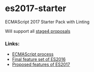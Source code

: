 # es2017-starter
ECMAScript 2017 Starter Pack with Linting

Will support all [stage4 proposals](https://github.com/tc39/ecma262/blob/master/README.md)

### Links:
- [ECMAScript process](http://www.2ality.com/2015/11/tc39-process.html)
- [Final feature set of ES2016](http://www.2ality.com/2016/01/ecmascript-2016.html)
- [Proposed features of ES2017](http://www.2ality.com/2016/02/ecmascript-2017.html)
